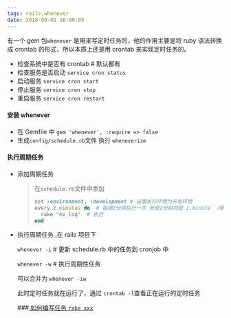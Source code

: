 ```yaml
---
tags: rails,whenever
date: 2018-09-01 16:00:05
---
```


有一个 gem 包`whenever` 是用来写定时任务的，他的作用主要是将 ruby 语法转换成 crontab 的形式，所以本质上还是用 crontab 来实现定时任务的。

- 检查系统中是否有 crontab # 默认都有
- 检查服务是否启动 `service cron status`
- 启动服务 `service cron start`
- 停止服务 `service cron stop`
- 重启服务 `service cron restart`

#### 安装 whenever

- 在 Gemfile 中 `gem 'whenever', :require => false`
- 生成`config/schedule.rb`文件 执行 `wheneverize`

#### 执行周期任务

- 添加周期任务

  > 在`schedule.rb`文件中添加
  >
  > ```ruby
  > set :environment, :development # 设置执行环境为开发环境
  > every 2.minutes do  # 每隔2分钟执行一次 若是1分钟则是 1.minute （单数）
  >   rake "mv_log"  # 执行
  > end
  > ```

- 执行周期任务 ,在 rails 项目下

  `whenever -i` # 更新 schedule.rb 中的任务到 cronjob 中

  `whenever -w` # 执行周期性任务

  可以合并为 `whenever -iw`

  此时定时任务就在运行了，通过 `crontab -l`查看正在运行的定时任务

  ###[ 如何编写任务 `rake xxx` ]()
